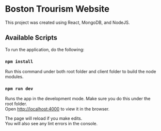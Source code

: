 # Boston Trourism Website

This project was created using React, MongoDB, and NodeJS.

## Available Scripts

To run the application, do the following:

### `npm install`
Run this command under both root folder and client folder to build the node modules.

### `npm run dev`
Runs the app in the development mode. Make sure you do this under the root folder.\
Open [http://localhost:4000](http://localhost:4000) to view it in the browser.

The page will reload if you make edits.\
You will also see any lint errors in the console.
